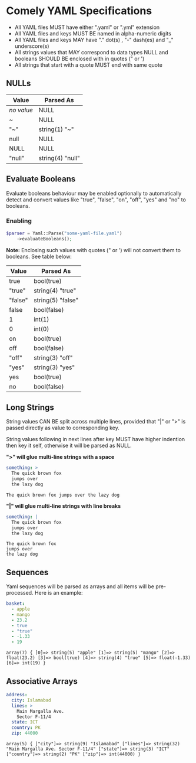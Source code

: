 # Comely YAML Specifications

* All YAML files MUST have either ".yaml" or ".yml" extension
* All YAML files and keys MUST BE named in alpha-numeric digits
* All YAML files and keys MAY have "." dot(s) , "-" dash(es) and "_" underscore(s)
* All strings values that MAY correspond to data types NULL and booleans SHOULD BE enclosed with in quotes (" or ')
* All strings that start with a quote MUST end with same quote

## NULLs

Value | Parsed As
--- | ---
*no value* | NULL
~ | NULL
"~" | string(1) "~"
null | NULL
NULL | NULL
"null" | string(4) "null"

## Evaluate Booleans

Evaluate booleans behaviour may be enabled optionally to automatically detect and convert values like "true", "false", 
"on", "off", "yes" and "no" to booleans.

### Enabling

```php
$parser = Yaml::Parse("some-yaml-file.yaml")
    ->evaluateBooleans();
```

**Note:** Enclosing such values with quotes (" or ') will not convert them to booleans. See table below:

Value | Parsed As
--- | ---
true | bool(true)
"true" | string(4) "true"
"false" | string(5) "false"
false | bool(false)
1 | int(1)
0 | int(0)
on | bool(true)
off | bool(false)
"off" | string(3) "off"
"yes" | string(3) "yes"
yes | bool(true)
no | bool(false)

## Long Strings

String values CAN BE split across multiple lines, provided that "|" or ">" is passed directly as value to 
corresponding key.

String values following in next lines after key MUST have higher indention then key it self, otherwise it will be 
parsed as NULL.

**">" will glue multi-line strings with a space**

```yaml
something: >
  The quick brown fox
  jumps over 
  the lazy dog
```
```
The quick brown fox jumps over the lazy dog
```

**"|" will glue multi-line strings with line breaks**

```yaml
something: |
  The quick brown fox
  jumps over 
  the lazy dog
```
```
The quick brown fox 
jumps over
the lazy dog
```

## Sequences

Yaml sequences will be parsed as arrays and all items will be pre-processed. Here is an example:

```yaml
basket:
  - apple
  - mango
  - 23.2
  - true
  - "true"
  - -1.33
  - 19
```
```
array(7) { [0]=> string(5) "apple" [1]=> string(5) "mango" [2]=> float(23.2) [3]=> bool(true) [4]=> string(4) "true" [5]=> float(-1.33) [6]=> int(19) } 
```

## Associative Arrays

```yaml
address:
  city: Islamabad
  lines: >
    Main Margalla Ave.
    Sector F-11/4
  state: ICT
  country: PK
  zip: 44000
```
```
array(5) { ["city"]=> string(9) "Islamabad" ["lines"]=> string(32) "Main Margalla Ave. Sector F-11/4" ["state"]=> string(3) "ICT" ["country"]=> string(2) "PK" ["zip"]=> int(44000) } 
```



